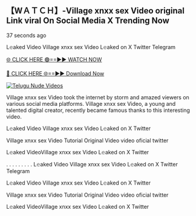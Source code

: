 ## 【﻿WＡＴＣＨ】-Village xnxx sex Video original Link viral On Social Media X Trending Now




37 seconds ago

L𝚎aked Video Village xnxx sex Video L𝚎aked on X Twitter Telegram

[🌐 CLICK HERE 🟢==►► WATCH NOW](
https://azvirallink.blogspot.com/2025/01/viral-video-new-year-2025.html)

[🔴 CLICK HERE 🌐==►► Download Now](
https://azvirallink.blogspot.com/2025/01/viral-video-new-year-2025.html)

[![Telugu Nude Videos](https://i.imgur.com/6ooyjBv.gif)](https://the-storme.blogspot.com/2025/01/github.html)

Village xnxx sex Video took the internet by storm and amazed viewers on various social media platforms. Village xnxx sex Video, a young and talented digital creator, recently became famous thanks to this interesting video.

L𝚎aked Video Village xnxx sex Video L𝚎aked on X Twitter

Village xnxx sex Video Tutorial Original Video video oficial twitter

L𝚎aked VideoVillage xnxx sex Video L𝚎aked on X Twitter

. . . . . . . . . L𝚎aked Video Village xnxx sex Video L𝚎aked on X Twitter Telegram

L𝚎aked Video Village xnxx sex Video L𝚎aked on X Twitter

Village xnxx sex Video Tutorial Original Video video oficial twitter

L𝚎aked VideoVillage xnxx sex Video L𝚎aked on X Twitter